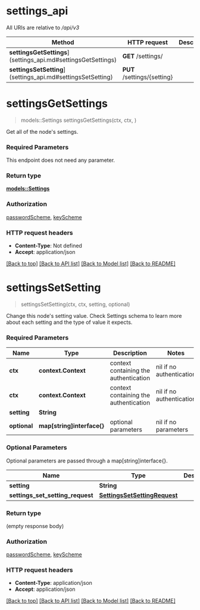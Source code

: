 # settings_api

All URIs are relative to */api/v3*

Method | HTTP request | Description
------------- | ------------- | -------------
**settingsGetSettings**](settings_api.md#settingsGetSettings) | **GET** /settings/ | 
**settingsSetSetting**](settings_api.md#settingsSetSetting) | **PUT** /settings/{setting} | 


# **settingsGetSettings**
> models::Settings settingsGetSettings(ctx, ctx, )


Get all of the node's settings.

### Required Parameters
This endpoint does not need any parameter.

### Return type

[**models::Settings**](Settings.md)

### Authorization

[passwordScheme](../README.md#passwordScheme), [keyScheme](../README.md#keyScheme)

### HTTP request headers

 - **Content-Type**: Not defined
 - **Accept**: application/json

[[Back to top]](#) [[Back to API list]](../README.md#documentation-for-api-endpoints) [[Back to Model list]](../README.md#documentation-for-models) [[Back to README]](../README.md)

# **settingsSetSetting**
> settingsSetSetting(ctx, ctx, setting, optional)


Change this node's setting value. Check Settings schema to learn more about each setting and the type of value it expects.

### Required Parameters

Name | Type | Description  | Notes
------------- | ------------- | ------------- | -------------
 **ctx** | **context.Context** | context containing the authentication | nil if no authentication
 **ctx** | **context.Context** | context containing the authentication | nil if no authentication
  **setting** | **String**|  | 
 **optional** | **map[string]interface{}** | optional parameters | nil if no parameters

### Optional Parameters
Optional parameters are passed through a map[string]interface{}.

Name | Type | Description  | Notes
------------- | ------------- | ------------- | -------------
 **setting** | **String**|  | 
 **settings_set_setting_request** | [**SettingsSetSettingRequest**](SettingsSetSettingRequest.md)|  | 

### Return type

 (empty response body)

### Authorization

[passwordScheme](../README.md#passwordScheme), [keyScheme](../README.md#keyScheme)

### HTTP request headers

 - **Content-Type**: application/json
 - **Accept**: application/json

[[Back to top]](#) [[Back to API list]](../README.md#documentation-for-api-endpoints) [[Back to Model list]](../README.md#documentation-for-models) [[Back to README]](../README.md)

